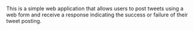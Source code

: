 This is a simple web application that allows users to post tweets using a web form and receive a response indicating the success or failure of their tweet posting.
